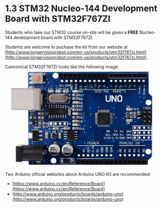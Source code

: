  # 1.3 STM32 Nucleo-144 Development Board with STM32F767ZI


Students who take our STM32 course on-site will be given a **FREE** Nucleo-144 development board with STM32F767ZI. 

Students are welcome to puchase the kit from our website at [http://www.longervisionrobot.com/en-us/products/stm32f767zi.html](http://www.longervisionrobot.com/en-us/products/stm32f767zi.html). 

Cannonical STM32F767ZI looks like the following image:
![Image](./arduino-uno-r3.jpg)

Two Arduino official websites about Arduino UNO R3 are recommended: 
* [https://www.arduino.cc/en/Reference/Board](https://www.arduino.cc/en/Reference/Board)
* [http://www.arduino.org/products/boards/arduino-uno](http://www.arduino.org/products/boards/arduino-uno)

